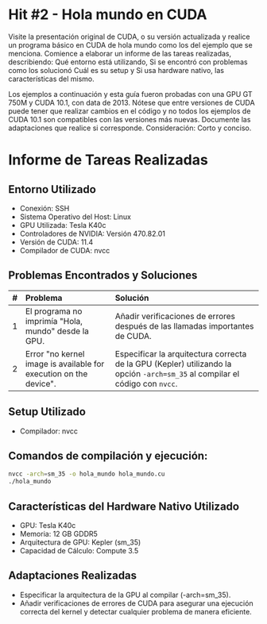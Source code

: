 # Hit #2 - Hola mundo en CUDA

Visite la presentación original de CUDA, o su versión actualizada y realice un programa básico en CUDA de hola mundo como los del ejemplo que se menciona. Comience a elaborar un informe de las tareas realizadas, describiendo:
Qué entorno está utilizando,
Si se encontró con problemas como los solucionó
Cuál es su setup y
Si usa hardware nativo, las características del mismo.

Los ejemplos a continuación y esta guía fueron probadas con una GPU GT 750M y CUDA 10.1, con data de 2013.
Nótese que entre versiones de CUDA puede tener que realizar cambios en el código y no todos los ejemplos de CUDA 10.1 son compatibles con las versiones más nuevas. Documente las adaptaciones que realice si corresponde.
Consideración: Corto y conciso.

# Informe de Tareas Realizadas

## Entorno Utilizado

-   Conexión: SSH
-   Sistema Operativo del Host: Linux
-   GPU Utilizada: Tesla K40c
-   Controladores de NVIDIA: Versión 470.82.01
-   Versión de CUDA: 11.4
-   Compilador de CUDA: nvcc

## Problemas Encontrados y Soluciones

<!-- -   Problema: El programa no imprimía "Hola, mundo" desde la GPU.
-   Solución: Añadir verificaciones de errores después de las llamadas importantes de CUDA.
-   Problema: Error "no kernel image is available for execution on the device".
-   Solución: Especificar la arquitectura correcta de la GPU (Kepler) utilizando la opción -arch=sm_35 al compilar el código con nvcc. -->

|  #  | Problema                                                          | Solución                                                                                                                     |
| :-: | :---------------------------------------------------------------- | :--------------------------------------------------------------------------------------------------------------------------- |
|  1  | El programa no imprimía "Hola, mundo" desde la GPU.               | Añadir verificaciones de errores después de las llamadas importantes de CUDA.                                                |
|  2  | Error "no kernel image is available for execution on the device". | Especificar la arquitectura correcta de la GPU (Kepler) utilizando la opción `-arch=sm_35` al compilar el código con `nvcc`. |

## Setup Utilizado

-   Compilador: nvcc

## Comandos de compilación y ejecución:

```sh
nvcc -arch=sm_35 -o hola_mundo hola_mundo.cu
./hola_mundo
```

## Características del Hardware Nativo Utilizado

-   GPU: Tesla K40c
-   Memoria: 12 GB GDDR5
-   Arquitectura de GPU: Kepler (sm_35)
-   Capacidad de Cálculo: Compute 3.5

## Adaptaciones Realizadas

-   Especificar la arquitectura de la GPU al compilar (-arch=sm_35).
-   Añadir verificaciones de errores de CUDA para asegurar una ejecución correcta del kernel y detectar cualquier problema de manera eficiente.
